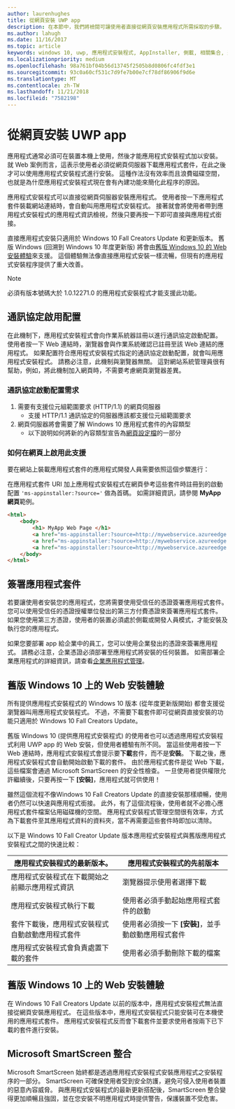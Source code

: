 ```yaml
---
author: laurenhughes
title: 從網頁安裝 UWP app
description: 在本節中，我們將檢閱可讓使用者直接從網頁安裝應用程式所需採取的步驟。
ms.author: lahugh
ms.date: 11/16/2017
ms.topic: article
keywords: windows 10, uwp, 應用程式安裝程式, AppInstaller, 側載, 相關集合, 選用套件
ms.localizationpriority: medium
ms.openlocfilehash: 98a761bf04b56d13745f2505b8d0806fc4fdf3e1
ms.sourcegitcommit: 93c0a60cf531c7d9fe7b00e7cf78df86906f9d6e
ms.translationtype: MT
ms.contentlocale: zh-TW
ms.lasthandoff: 11/21/2018
ms.locfileid: "7582198"
---
```

# <a name="installing-uwp-apps-from-a-web-page"></a>從網頁安裝 UWP app

應用程式通常必須可在裝置本機上使用，然後才能應用程式安裝程式加以安裝。 就 Web 案例而言，這表示使用者必須從網頁伺服器下載應用程式套件，在此之後才可以使用應用程式安裝程式進行安裝。 這種作法沒有效率而且浪費磁碟空間，也就是為什麼應用程式安裝程式現在會有內建功能來簡化此程序的原因。

應用程式安裝程式可以直接從網頁伺服器安裝應用程式。 使用者按一下應用程式套件裝載網站連結時，會自動叫用應用程式安裝程式。 接著就會將使用者帶到應用程式安裝程式的應用程式資訊檢視，然後只要再按一下即可直接與應用程式銜接。 

直接應用程式安裝只適用於 Windows 10 Fall Creators Update 和更新版本。 舊版 Windows (回溯到 Windows 10 年度更新版) 將會由[舊版 Windows 10 的 Web 安裝體驗](#web-install-experience)來支援。 這個體驗無法像直接應用程式安裝一樣流暢，但現有的應用程式安裝程序提供了重大改善。
  
> [!NOTE]
> 必須有版本號碼大於 1.0.12271.0 的應用程式安裝程式才能支援此功能。

## <a name="protocol-activation-scheme"></a>通訊協定啟用配置
在此機制下，應用程式安裝程式會向作業系統器註冊以進行通訊協定啟動配置。 使用者按一下 Web 連結時，瀏覽器會與作業系統確認已註冊至該 Web 連結的應用程式。 如果配置符合應用程式安裝程式指定的通訊協定啟動配置，就會叫用應用程式安裝程式。 請務必注意，此機制與瀏覽器無關。 這對網站系統管理員很有幫助，例如，將此機制加入網頁時，不需要考慮網頁瀏覽器差異。 

### <a name="requirements-for-protocol-activation-scheme"></a>通訊協定啟動配置需求

1. 需要有支援位元組範圍要求 (HTTP/1.1) 的網頁伺服器
    - 支援 HTTP/1.1 通訊協定的伺服器應該都支援位元組範圍要求 
2. 網頁伺服器將會需要了解 Windows 10 應用程式套件的內容類型
    - 以下說明如何將新的內容類型宣告為[網頁設定檔](web-install-IIS.md#step-7---configure-the-web-app-for-app-package-mime-types)的一部分

### <a name="how-to-enable-this-on-a-webpage"></a>如何在網頁上啟用此支援 
要在網站上裝載應用程式套件的應用程式開發人員需要依照這個步驟進行：

在應用程式套件 URI 加上應用程式安裝程式在網頁參考這些套件時註冊到的啟動配置 `'ms-appinstaller:?source='` 做為首碼。 如需詳細資訊，請參閱 **MyApp 網頁**範例。 
``` html
<html>
    <body>
        <h1> MyApp Web Page </h1>
        <a href="ms-appinstaller:?source=http://mywebservice.azureedge.net/HubApp.appx"> Install app package </a>
        <a href="ms-appinstaller:?source=http://mywebservice.azureedge.net/HubAppBundle.appxbundle"> Install app bundle  </a>
        <a href="ms-appinstaller:?source=http://mywebservice.azureedge.net/HubAppSet.appinstaller"> Install related set </a>
    </body>
</html>
```

## <a name="signing-the-app-package"></a>簽署應用程式套件
若要讓使用者安裝您的應用程式，您將需要使用受信任的憑證簽署應用程式套件。 您可以使用受信任的憑證授權單位發出的第三方付費憑證來簽署應用程式套件。 如果您使用第三方憑證，使用者的裝置必須處於側載或開發人員模式，才能安裝及執行您的應用程式。

如果您要部署 app 給企業中的員工，您可以使用企業發出的憑證來簽署應用程式。 請務必注意，企業憑證必須部署至應用程式將安裝的任何裝置。 如需部署企業應用程式的詳細資訊，請查看[企業應用程式管理](https://docs.microsoft.com/windows/client-management/mdm/enterprise-app-management)。

## 舊版 Windows 10 上的 Web 安裝體驗<a name="web-install-experience"></a>

所有提供應用程式安裝程式的 Windows 10 版本 (從年度更新版開始) 都會支援從瀏覽器叫用應用程式安裝程式。 不過，不需要下載套件即可從網頁直接安裝的功能只適用於 Windows 10 Fall Creators Update。  

舊版 Windows 10 (提供應用程式安裝程式) 的使用者也可以透過應用程式安裝程式利用 UWP app 的 Web 安裝，但使用者體驗有所不同。 當這些使用者按一下 Web 連結時，應用程式安裝程式會提示要**下載**套件，而不是**安裝**。 下載之後，應用程式安裝程式會自動開始啟動下載的套件。 由於應用程式套件是從 Web 下載，這些檔案會通過 Microsoft SmartScreen 的安全性檢查。 一旦使用者提供權限允許繼續後，只要再按一下 **\[安裝\]**，應用程式就可供使用！

雖然這個流程不像Windows 10 Fall Creators Update 的直接安裝那樣順暢，使用者仍然可以快速與應用程式銜接。 此外，有了這個流程後，使用者就不必擔心應用程式套件檔案佔用磁碟機的空間。 應用程式安裝程式管理空間很有效率，方式為下載套件至其應用程式資料的資料夾，當不再需要這些套件時即加以清除。 

以下是 Windows 10 Fall Creator Update 版本應用程式安裝程式與舊版應用程式安裝程式之間的快速比較：

| 應用程式安裝程式的最新版本。 | 應用程式安裝程式的先前版本 |
|------------------------------|----------------------------------|
| 應用程式安裝程式在下載開始之前顯示應用程式資訊 | 瀏覽器提示使用者選擇下載  |
| 應用程式安裝程式執行下載 | 使用者必須手動起始應用程式套件的啟動 |
| 套件下載後，應用程式安裝程式自動啟動應用程式套件 | 使用者必須按一下 **\[安裝\]**，並手動啟動應用程式套件 |
| 應用程式安裝程式會負責處置下載的套件 | 使用者必須手動刪除下載的檔案 |

## <a name="web-install-experience-on-previous-versions-of-windows-10"></a>舊版 Windows 10 上的 Web 安裝體驗
在 Windows 10 Fall Creators Update 以前的版本中，應用程式安裝程式無法直接從網頁安裝應用程式。 在這些版本中，應用程式安裝程式只能安裝可在本機使用的應用程式套件。 應用程式安裝程式反而會下載套件並要求使用者按兩下已下載的套件進行安裝。


## <a name="microsoft-smartscreen-integration"></a>Microsoft SmartScreen 整合

Microsoft SmartScreen 始終都是透過應用程式安裝程式安裝應用程式之安裝程序的一部分。 SmartScreen 可確保使用者受到安全防護，避免可侵入使用者裝置的惡意內容威脅。 與應用程式安裝程式的最新更新搭配後，SmartScreen 整合變得更加順暢且強固，並在您安裝不明應用程式時提供警告，保護裝置不受危害。 
